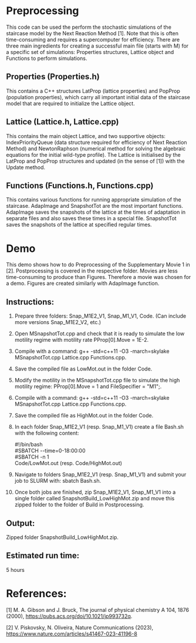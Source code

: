 # Preprocessing
This code can be used the perform the stochastic simulations of the staircase model by the Next Reaction Method [1]. Note that this is often time-consuming and requires a supercomputer for efficiency. There are three main ingredients for creating a successful main file (starts with M) for a specific set of simulations: Properties structures, Lattice object and Functions to perform simulations.

## Properties (Properties.h)
This contains a C++ structures LatProp (lattice properties) and PopProp (population properties), which carry all important initial data of the staircase model that are required to initialize the Lattice object.

## Lattice (Lattice.h, Lattice.cpp)
This contains the main object Lattice, and two supportive objects: IndexPriorityQueue (data structure required for efficiency of Next Reaction Method) and NewtonRaphson (numerical method for solving the algebraic equations for the initial wild-type profile). The Lattice is initialised by the LatProp and PopProp structures and updated (in the sense of [1]) with the Update method.

## Functions (Functions.h, Functions.cpp)
This contains various functions for running appropriate simulation of the staircase. AdapImage and SnapshotTot are the most important functions. AdapImage saves the snapshots of the lattice at the times of adaptation in separate files and also saves these times in a special file. SnapshotTot saves the snapshots of the lattice at specified regular times.

# Demo
This demo shows how to do Preprocessing of the Supplementary Movie 1 in [2]. Postprocessing is covered in the respective folder. Movies are less time-consuming to produce than Figures. Therefore a movie was chosen for a demo. Figures are created similarly with AdapImage function.

## Instructions:
1) Prepare three folders: Snap_M1E2_V1, Snap_M1_V1, Code. (Can include more versions Snap_M1E2_V2, etc.)
2) Open MSnapshotTot.cpp and check that it is ready to simulate the low motility regime with motility rate PProp[0].Move = 1E-2.
3) Compile with a command: g++ -std=c++11 -O3 -march=skylake MSnapshotTot.cpp Lattice.cpp Functions.cpp.
4) Save the compiled file as LowMot.out in the folder Code.
5) Modify the motility in the MSnapshotTot.cpp file to simulate the high motility regime: PProp[0].Move = 1 and FileSpecifier = "M1";.
6) Compile with a command: g++ -std=c++11 -O3 -march=skylake MSnapshotTot.cpp Lattice.cpp Functions.cpp.
7) Save the compiled file as HighMot.out in the folder Code.
8) In each folder Snap_M1E2_V1 (resp. Snap_M1_V1) create a file Bash.sh with the following content:

    #!/bin/bash  
    #SBATCH --time=0-18:00:00  
    #SBATCH -n 1  
    Code/LowMot.out (resp. Code/HighMot.out)

9) Navigate to folders Snap_M1E2_V1 (resp. Snap_M1_V1) and submit your job to SLURM with: sbatch Bash.sh.
10) Once both jobs are finished, zip Snap_M1E2_V1, Snap_M1_V1 into a single folder called SnapshotBuild_LowHighMot.zip and move this zipped folder to the folder of Build in Postprocessing.

## Output:
Zipped folder SnapshotBuild_LowHighMot.zip.

## Estimated run time:
5 hours

# References:
[1] M. A. Gibson and J. Bruck, The journal of physical chemistry A 104, 1876 (2000), https://pubs.acs.org/doi/10.1021/jp993732q.

[2] V. Piskovsky, N. Oliveira, Nature Communications (2023), https://www.nature.com/articles/s41467-023-41196-8

